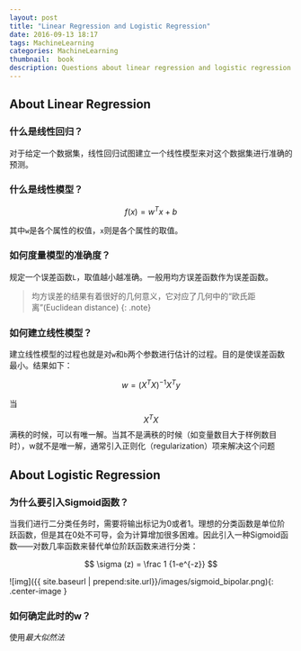 ```yaml
---
layout: post
title: "Linear Regression and Logistic Regression"
date: 2016-09-13 18:17
tags: MachineLearning
categories: MachineLearning
thumbnail:  book
description: Questions about linear regression and logistic regression 
---
```


## About Linear Regression

### **什么是线性回归？**

对于给定一个数据集，线性回归试图建立一个线性模型来对这个数据集进行准确的预测。

### **什么是线性模型？**

$$ f(x) = w^T x + b $$

其中`w`是各个属性的权值，`x`则是各个属性的取值。

### **如何度量模型的准确度？**

规定一个误差函数`L`，取值越小越准确。一般用均方误差函数作为误差函数。

> 均方误差的结果有着很好的几何意义，它对应了几何中的“欧氏距离”(Euclidean distance)
{: .note}

### **如何建立线性模型？**

建立线性模型的过程也就是对`w`和`b`两个参数进行估计的过程。目的是使误差函数最小。结果如下：

$$ w = (X^T X)^{-1}X^T y $$

当 $$ X^{T}X $$ 满秩的时候，可以有唯一解。当其不是满秩的时候（如变量数目大于样例数目时），w就不是唯一解，通常引入正则化（regularization）项来解决这个问题


## About Logistic Regression

### **为什么要引入Sigmoid函数？**

当我们进行二分类任务时，需要将输出标记为0或者1。理想的分类函数是单位阶跃函数，但是其在0处不可导，会为计算增加很多困难。因此引入一种Sigmoid函数——对数几率函数来替代单位阶跃函数来进行分类：

$$ \sigma (z) = \frac 1 {1-e^{-z}} $$

![img]({{ site.baseurl | prepend:site.url}}/images/sigmoid_bipolar.png){: .center-image }

### **如何确定此时的w？**

使用*最大似然法*

